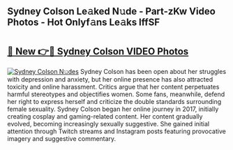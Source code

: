 ## Sydney Colson Le𝚊ked N𝚞de - Part-zKw Video Photos - Hot Onlyf𝚊ns Le𝚊ks lffSF

# <h2><a href="http://ab71302.deff.icu/?id=Sydney+Colson">🔗 New 👉🔴 Sydney Colson VIDEO Photos</a></h2>

[![Sydney Colson N𝚞des](https://i.imgur.com/rIISA9y.gif)](http://ab71302.deff.icu/?id=Sydney+Colson)
Sydney Colson has been open about her struggles with depression and anxiety, but her online presence has also attracted toxicity and online harassment. Critics argue that her content perpetuates harmful stereotypes and objectifies women. Some fans, meanwhile, defend her right to express herself and criticize the double standards surrounding female sexuality. Sydney Colson began her online journey in 2017, initially creating cosplay and gaming-related content. Her content gradually evolved, becoming increasingly sexually suggestive. She gained initial attention through Twitch streams and Instagram posts featuring provocative imagery and suggestive commentary.
